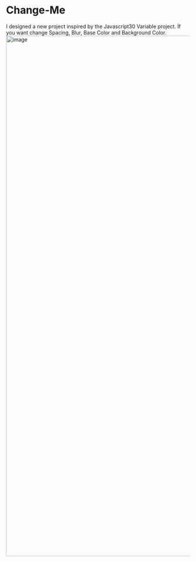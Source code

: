# Change-Me
I designed a new project inspired by the Javascript30 Variable project.
İf you want change Spacing, Blur, Base Color and Background Color.
<img width="1424" alt="image" src="https://user-images.githubusercontent.com/99492479/170027517-688b25e4-d55a-40f7-9f5f-535deaf8d216.png">

